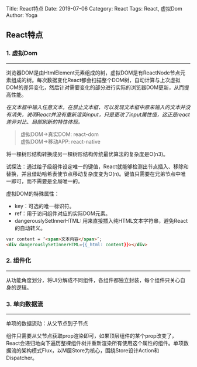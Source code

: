 Title: React特点
Date: 2019-07-06
Category: React
Tags: React, 虚拟Dom
Author: Yoga

## React特点


### 1. 虚拟Dom

---

浏览器DOM是由HtmlElement元素组成的树，虚拟DOM是有ReactNode节点元素组成的树。每次数据变化React都会扫描整个DOM树，自动计算与上次虚拟DOM的差异变化，然后针对需要变化的部分进行实际的浏览器DOM更新，从而提高性能。

_在文本框中输入任意文本，在禁止文本框，可以发现文本框中原来输入的文本并没有消失，说明React并没有重新渲染input，只是更改了input属性值，这正是react差异对比、局部刷新的特性体现。_

> 虚拟DOM->真实DOM: react-dom <br> 虚拟DOM->移动APP: react-native

将一棵树形结构转换成另一棵树形结构传统最优算法的复杂度是O(n3)。

试探法：通过给子级组件设定唯一的键值，React就能够检测出节点插入、移除和替换，并且借助哈希表使节点移动复杂度变为O(n)。键值只需要在兄弟节点中唯一即可，而不需要是全局唯一的。

虚拟DOM的特殊属性：

* key：可选的唯一标识符。
* ref：用于访问组件对应的实际DOM元素。
* dangerouslySetInnerHTML: 用来直接插入纯HTML文本字符串，避免React的自动转义。

```html
var content = ‘<span>文本内容</span>’;
<div dangerouslySetInnerHTML={{_html: content}}></div>
```

### 2. 组件化
---

从功能角度划分，将UI分解成不同组件，各组件都独立封装，每个组件只关心自身的逻辑。

### 3. 单向数据流
---

单项的数据流动：从父节点到子节点

组件只需要从父节点获取prop渲染即可，如果顶层组件的某个prop改变了，React会递归地向下遍历整棵组件树并重新渲染所有使用这个属性的组件。单项数据流的架构模式Flux，以M层Store为核心，围绕Store设计Action和Dispatcher。

